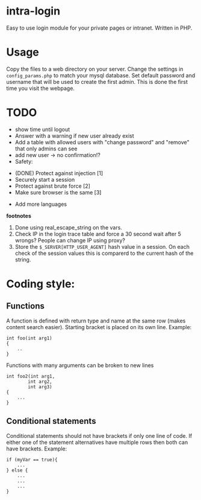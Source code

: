 # intra-login
Easy to use login module for your private pages or intranet. Written in PHP.

# Usage
Copy the files to a web directory on your server. Change the settings in `config_params.php` to match your mysql database. Set default password and username that will be used to create the first admin. This is done the first time you visit the webpage.

# TODO
* show time until logout
* Answer with a warning if new user already exist
* Add a table with allowed users with "change password" and "remove" that only admins can see
* add new user -> no confirmation!?
* Safety:
 - (DONE) Protect against injection [1]
 - Securely start a session
 - Protect against brute force [2]
 - Make sure browser is the same [3]
* Add more languages

__footnotes__
1. Done using real_escape_string on the vars.
2. Check IP in the login trace table and force a 30 second wait after 5 wrongs? People can change IP using proxy?
3. Store the `$_SERVER[HTTP_USER_AGENT]` hash value in a session. On each check of the session values this is comparerd to the current hash of the string.

# Coding style:

## Functions
A function is defined with return type and name at the same row (makes content search easier).
Starting bracket is placed on its own line.
Example:
```
int foo(int arg1)
{
    ..
}
```

Functions with many arguments can be broken to new lines
```
int foo2(int arg1,
        int arg2,
        int arg3)
{
    ...
}
```

## Conditional statements
Conditional statements should not have brackets if only one line of code. If either one of the statement alternatives have multiple rows then both can have brackets. Example:
```
if (myVar == true){
    ...
} else {
    ...
    ...
    ...
}
```
